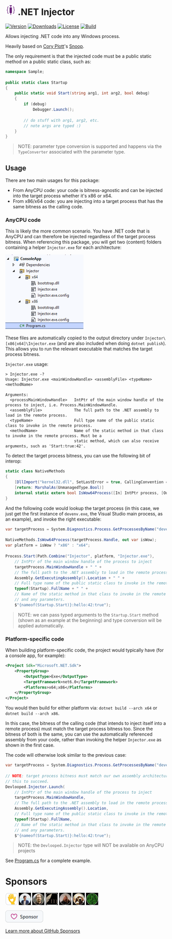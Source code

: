 ![Icon](https://raw.githubusercontent.com/devlooped/Injector/main/assets/img/icon-32.png) .NET Injector
============

[![Version](https://img.shields.io/nuget/vpre/Devlooped.Injector.svg)](https://www.nuget.org/packages/Devlooped.Injector)
[![Downloads](https://img.shields.io/nuget/dt/Devlooped.Injector.svg)](https://www.nuget.org/packages/Devlooped.Injector)
[![License](https://img.shields.io/github/license/devlooped/Injector.svg?color=blue)](https://github.com//devlooped/Injector/blob/main/license.txt)
[![Build](https://github.com/devlooped/Injector/workflows/build/badge.svg?branch=main)](https://github.com/devlooped/Injector/actions)

<!-- #content -->
Allows injecting .NET code into any Windows process.

Heavily based on [Cory Plott](http://www.cplotts.com)'s [Snoop](https://github.com/cplotts/snoopwpf).

The only requirement is that the injected code must be a public static method on a public static 
class, such as:

```csharp
namespace Sample;

public static class Startup
{
    public static void Start(string arg1, int arg2, bool debug)
    {
        if (debug)
            Debugger.Launch();

        // do stuff with arg1, arg2, etc.
        // note args are typed :)
    }
}
```

> NOTE: parameter type conversion is supported and happens via the `TypeConverter` associated with the 
parameter type.


## Usage

There are two main usages for this package:

* From AnyCPU code: your code is bitness-agnostic and can be injected into 
  the target process whether it's x86 or x64.
* From x86/x64 code: you are injecting into a target process that has the same 
  bitness as the calling code. 

### AnyCPU code

This is likely the more common scenario. You have .NET code that is AnyCPU and can 
therefore be injected regardless of the target process bitness. When referencing this 
package, you will get two (content) folders containing a helper `Injector.exe` for each architecture:

![Screenshot](https://raw.githubusercontent.com/devlooped/Injector/main/assets/img/content-files.png)

These files are automatically copied to the output directory under `Injector\[x86|x64]\Injector.exe` 
(and are also included when doing `dotnet publish`). This allows you to run the relevant executable 
that matches the target process bitness. 

`Injector.exe` usage:

```
> Injector.exe -?
Usage: Injector.exe <mainWindowHandle> <assemblyFile> <typeName> <methodName>

Arguments:
  <processMainWindowHandle>   IntPtr of the main window handle of the process to inject, i.e. Process.MainWindowHandle.
  <assemblyFile>              The full path to the .NET assembly to load in the remote process.
  <typeName>                  Full type name of the public static class to invoke in the remote process.
  <methodName>                Name of the static method in that class to invoke in the remote process. Must be a
                              static method, which can also receive arguments, such as 'Start:true:42'.
```

To detect the target process bitness, you can use the following bit of interop:

```csharp
static class NativeMethods
{
    [DllImport("kernel32.dll", SetLastError = true, CallingConvention = CallingConvention.Winapi)]
    [return: MarshalAs(UnmanagedType.Bool)]
    internal static extern bool IsWow64Process([In] IntPtr process, [Out] out bool wow64Process);
}
```

And the following code would lookup the target process (in this case, we just get the first instance 
of `devenv.exe`, the Visual Studio main process, as an example), and invoke the right executable:

```csharp
var targetProcess = System.Diagnostics.Process.GetProcessesByName("devenv.exe")[0];

NativeMethods.IsWow64Process(targetProcess.Handle, out var isWow);
var platform = isWow ? "x86" : "x64";

Process.Start(Path.Combine("Injector", platform, "Injector.exe"),
    // IntPtr of the main window handle of the process to inject
    targetProcess.MainWindowHandle + " " +
    // The full path to the .NET assembly to load in the remote process
    Assembly.GetExecutingAssembly().Location + " " +
    // Full type name of the public static class to invoke in the remote process
    typeof(Startup).FullName + " " +
    // Name of the static method in that class to invoke in the remote process, 
    // and any parameters.
    $"{nameof(Startup.Start)}:hello:42:true");
```

> NOTE: we can pass typed arguments to the `Startup.Start` method (shown as an example 
> at the beginning) and type conversion will be applied automatically.


### Platform-specific code

When building platform-specific code, the project would typically have (for a console app, for example):

```xml
<Project Sdk="Microsoft.NET.Sdk">
	<PropertyGroup>
		<OutputType>Exe</OutputType>
		<TargetFramework>net6.0</TargetFramework>
		<Platforms>x64;x86</Platforms>
	</PropertyGroup>
</Project>
```

You would then build for either platform via: `dotnet build --arch x64` or `dotnet build --arch x86`.  

In this case, the bitness of the calling code (that intends to inject itself into a remote process) 
must match the target process bitness too. Since the bitness of both is the same, you can use the 
automatically referenced assembly from your code, rather than invoking the helper `Injector.exe` 
as shown in the first case.

The code will otherwise look similar to the previous case:


```csharp
var targetProcess = System.Diagnostics.Process.GetProcessesByName("devenv.exe")[0];

// NOTE: target process bitness must match our own assembly architecture for 
// this to succeed.
Devlooped.Injector.Launch(
    // IntPtr of the main window handle of the process to inject
    targetProcess.MainWindowHandle,
    // The full path to the .NET assembly to load in the remote process
    Assembly.GetExecutingAssembly().Location,
    // Full type name of the public static class to invoke in the remote process
    typeof(Startup).FullName,
    // Name of the static method in that class to invoke in the remote process, 
    // and any parameters.
    $"{nameof(Startup.Start)}:hello:42:true");
```

> NOTE: the `Devlooped.Injector` type will NOT be available on AnyCPU projects


See [Program.cs](src/Sample/Program.cs) for a complete example.


<!-- include https://github.com/devlooped/sponsors/raw/main/footer.md -->
# Sponsors 

<!-- sponsors.md -->
[![Clarius Org](https://raw.githubusercontent.com/devlooped/sponsors/main/.github/avatars/clarius.png "Clarius Org")](https://github.com/clarius)
[![C. Augusto Proiete](https://raw.githubusercontent.com/devlooped/sponsors/main/.github/avatars/augustoproiete.png "C. Augusto Proiete")](https://github.com/augustoproiete)
[![Kirill Osenkov](https://raw.githubusercontent.com/devlooped/sponsors/main/.github/avatars/KirillOsenkov.png "Kirill Osenkov")](https://github.com/KirillOsenkov)
[![MFB Technologies, Inc.](https://raw.githubusercontent.com/devlooped/sponsors/main/.github/avatars/MFB-Technologies-Inc.png "MFB Technologies, Inc.")](https://github.com/MFB-Technologies-Inc)
[![SandRock](https://raw.githubusercontent.com/devlooped/sponsors/main/.github/avatars/sandrock.png "SandRock")](https://github.com/sandrock)
[![Andy Gocke](https://raw.githubusercontent.com/devlooped/sponsors/main/.github/avatars/agocke.png "Andy Gocke")](https://github.com/agocke)
[![Stephen Shaw](https://raw.githubusercontent.com/devlooped/sponsors/main/.github/avatars/decriptor.png "Stephen Shaw")](https://github.com/decriptor)


<!-- sponsors.md -->

[![Sponsor this project](https://raw.githubusercontent.com/devlooped/sponsors/main/sponsor.png "Sponsor this project")](https://github.com/sponsors/devlooped)
&nbsp;

[Learn more about GitHub Sponsors](https://github.com/sponsors)

<!-- https://github.com/devlooped/sponsors/raw/main/footer.md -->
